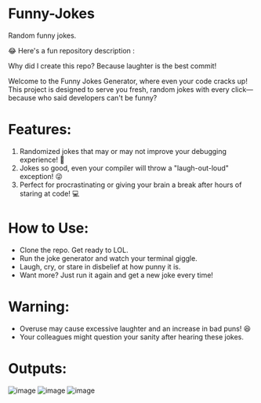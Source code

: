 # Funny-Jokes
Random funny jokes.

😂 Here's a fun repository description :

Why did I create this repo? Because laughter is the best commit!

Welcome to the Funny Jokes Generator, where even your code cracks up! 
This project is designed to serve you fresh, random jokes with every click—because who said developers can't be funny?

# Features:
1) Randomized jokes that may or may not improve your debugging experience! 🐞
2) Jokes so good, even your compiler will throw a "laugh-out-loud" exception! 😜
3) Perfect for procrastinating or giving your brain a break after hours of staring at code! 💻
   
# How to Use:
- Clone the repo. Get ready to LOL.
- Run the joke generator and watch your terminal giggle.
- Laugh, cry, or stare in disbelief at how punny it is.
- Want more? Just run it again and get a new joke every time!

# Warning:
- Overuse may cause excessive laughter and an increase in bad puns! 😆
- Your colleagues might question your sanity after hearing these jokes.

# Outputs:
![image](https://github.com/user-attachments/assets/03c381f3-d7cd-47d2-9597-b45ded2c9936)
![image](https://github.com/user-attachments/assets/eeff07a5-6f11-45c7-95c3-fb77051705f5)
![image](https://github.com/user-attachments/assets/1dd427fa-c33d-41bb-9275-a739a419fec1)
